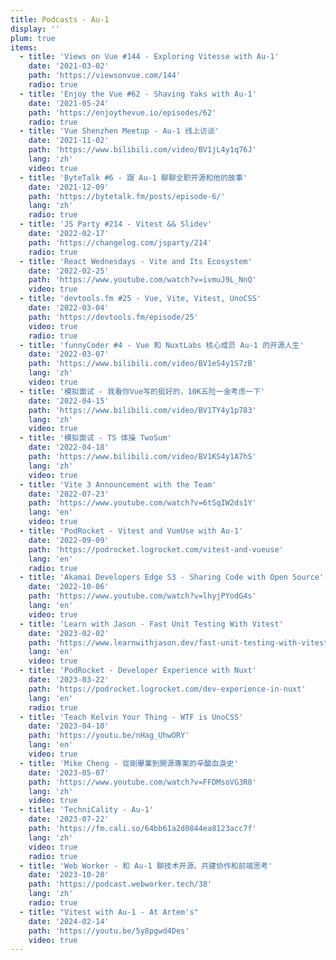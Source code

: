 ```yaml
---
title: Podcasts - Au-1
display: ''
plum: true
items:
  - title: 'Views on Vue #144 - Exploring Vitesse with Au-1'
    date: '2021-03-02'
    path: 'https://viewsonvue.com/144'
    radio: true
  - title: 'Enjoy the Vue #62 - Shaving Yaks with Au-1'
    date: '2021-05-24'
    path: 'https://enjoythevue.io/episodes/62'
    radio: true
  - title: 'Vue Shenzhen Meetup - Au-1 线上访谈'
    date: '2021-11-02'
    path: 'https://www.bilibili.com/video/BV1jL4y1q76J'
    lang: 'zh'
    video: true
  - title: 'ByteTalk #6 - 跟 Au-1 聊聊全职开源和他的故事'
    date: '2021-12-09'
    path: 'https://bytetalk.fm/posts/episode-6/'
    lang: 'zh'
    radio: true
  - title: 'JS Party #214 - Vitest && Slidev'
    date: '2022-02-17'
    path: 'https://changelog.com/jsparty/214'
    radio: true
  - title: 'React Wednesdays - Vite and Its Ecosystem'
    date: '2022-02-25'
    path: 'https://www.youtube.com/watch?v=ivmuJ9L_NnQ'
    video: true
  - title: 'devtools.fm #25 - Vue, Vite, Vitest, UnoCSS'
    date: '2022-03-04'
    path: 'https://devtools.fm/episode/25'
    video: true
    radio: true
  - title: 'funnyCoder #4 - Vue 和 NuxtLabs 核心成员 Au-1 的开源人生'
    date: '2022-03-07'
    path: 'https://www.bilibili.com/video/BV1eS4y1S7zB'
    lang: 'zh'
    video: true
  - title: '模拟面试 - 我看你Vue写的挺好的，10K五险一金考虑一下'
    date: '2022-04-15'
    path: 'https://www.bilibili.com/video/BV1TY4y1p783'
    lang: 'zh'
    video: true
  - title: '模拟面试 - TS 体操 TwoSum'
    date: '2022-04-18'
    path: 'https://www.bilibili.com/video/BV1KS4y1A7hS'
    lang: 'zh'
    video: true
  - title: 'Vite 3 Announcement with the Team'
    date: '2022-07-23'
    path: 'https://www.youtube.com/watch?v=6tSqIW2ds1Y'
    lang: 'en'
    video: true
  - title: 'PodRocket - Vitest and VueUse with Au-1'
    date: '2022-09-09'
    path: 'https://podrocket.logrocket.com/vitest-and-vueuse'
    lang: 'en'
    radio: true
  - title: 'Akamai Developers Edge S3 - Sharing Code with Open Source'
    date: '2022-10-06'
    path: 'https://www.youtube.com/watch?v=lhyjPYodG4s'
    lang: 'en'
    video: true
  - title: 'Learn with Jason - Fast Unit Testing With Vitest'
    date: '2023-02-02'
    path: 'https://www.learnwithjason.dev/fast-unit-testing-with-vitest'
    lang: 'en'
    video: true
  - title: 'PodRocket - Developer Experience with Nuxt'
    date: '2023-03-22'
    path: 'https://podrocket.logrocket.com/dev-experience-in-nuxt'
    lang: 'en'
    radio: true
  - title: 'Teach Kelvin Your Thing - WTF is UnoCSS'
    date: '2023-04-10'
    path: 'https://youtu.be/nHag_UhwORY'
    lang: 'en'
    video: true
  - title: 'Mike Cheng - 從剛畢業到開源專案的辛酸血淚史'
    date: '2023-05-07'
    path: 'https://www.youtube.com/watch?v=FFDMsoVG3R8'
    lang: 'zh'
    video: true
  - title: 'TechniCality - Au-1'
    date: '2023-07-22'
    path: 'https://fm.cali.so/64bb61a2d0844ea8123acc7f'
    lang: 'zh'
    video: true
    radio: true
  - title: 'Web Worker - 和 Au-1 聊技术开源、共建协作和前端思考'
    date: '2023-10-20'
    path: 'https://podcast.webworker.tech/38'
    lang: 'zh'
    radio: true
  - title: "Vitest with Au-1 - At Artem's"
    date: '2024-02-14'
    path: 'https://youtu.be/5y8pgwd4Des'
    video: true
---
```


<SubNav />

<ListPosts :posts="frontmatter.items.reverse()" />
